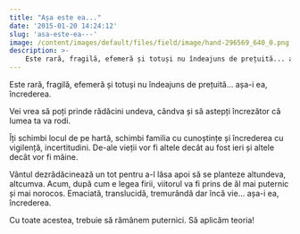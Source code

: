 ```yaml
---
title: "Așa este ea..."
date: '2015-01-20 14:24:12'
slug: 'asa-este-ea---'
image: /content/images/default/files/field/image/hand-296569_640_0.png
description: >-
    Este rară, fragilă, efemeră și totuși nu îndeajuns de prețuită... așa-i ea, încrederea.Vei vrea să poți prinde rădăcini undeva, cândva și să astepți încrezător că lumea ta va rodi.Îți schimbi locul 
---
```

<div class="kg-card-markdown"><p>Este rară, fragilă, efemeră și totuși nu îndeajuns de prețuită... așa-i ea, încrederea.</p>
<p>Vei vrea să poți prinde rădăcini undeva, cândva și să astepți încrezător că lumea ta va rodi.</p>
<p>Îți schimbi locul de pe hartă, schimbi familia cu cunoștințe și încrederea cu vigilență, incertitudini. De-ale vieții vor fi altele decât au fost ieri și altele decât vor fi mâine.</p>
<p>Vântul dezrădăcinează un tot pentru a-l lăsa apoi să se planteze altundeva, altcumva. Acum, după cum e legea firii, viitorul va fi prins de ăl mai puternic și mai norocos. Emaciată, translucidă, tremurândă dar încă vie... așa-i ea, încrederea.</p>
<p>Cu toate acestea, trebuie să rămânem puternici. Să aplicăm teoria!  </p>
</div>
    